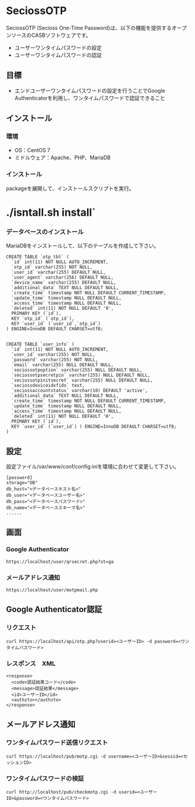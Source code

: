 # SeciossOTP
SeciossOTP (Secioss One-Time Password)は、以下の機能を提供するオープンソースのCASBソフトウェアです。
* ユーザーワンタイムパスワードの設定
* ユーザーワンタイムパスワードの認証

## 目標
* エンドユーザーワンタイムパスワードの設定を行うことでGoogle Authenticatorを利用し、ワンタイムパスワードで認証できること

## インストール
### 環境
* OS：CentOS 7
* ミドルウェア：Apache、PHP、MariaDB

### インストール
packageを展開して、インストールスクリプトを実行。
# ./isntall.sh install`

### データベースのインストール
MariaDBをインストールして、以下のテーブルを作成して下さい。
~~~
CREATE TABLE `otp_tbl` (
  `id` int(11) NOT NULL AUTO_INCREMENT,
  `otp_id` varchar(255) NOT NULL,
  `user_id` varchar(255) DEFAULT NULL,
  `user_agent` varchar(256) DEFAULT NULL,
  `device_name` varchar(255) DEFAULT NULL,
  `additional_data` TEXT NULL DEFAULT NULL,
  `create_time` timestamp NOT NULL DEFAULT CURRENT_TIMESTAMP,
  `update_time` timestamp NULL DEFAULT NULL,
  `access_time` timestamp NULL DEFAULT NULL,
  `deleted` int(11) NOT NULL DEFAULT '0',
  PRIMARY KEY (`id`),
  KEY `otp_id` (`otp_id`),
  KEY `user_id` (`user_id`,`otp_id`)
) ENGINE=InnoDB DEFAULT CHARSET=utf8;


CREATE TABLE `user_info` (
  `id` int(11) NOT NULL AUTO_INCREMENT,
  `user_id` varchar(255) NOT NULL,
  `password` varchar(255) NOT NULL,
  `email` varchar(255) NULL DEFAULT NULL,
  `seciossotpoption` varchar(255) NULL DEFAULT NULL,
  `seciossotpsecretpin` varchar(255) NULL DEFAULT NULL,
  `seciossotpinitsecret` varchar(255) NULL DEFAULT NULL,
  `seciossdeviceidxfido` text,
  `seciossaccountstatus` varchar(10) DEFAULT 'active',
  `additional_data` TEXT NULL DEFAULT NULL,
  `create_time` timestamp NOT NULL DEFAULT CURRENT_TIMESTAMP,
  `update_time` timestamp NULL DEFAULT NULL,
  `access_time` timestamp NULL DEFAULT NULL,
  `deleted` int(11) NOT NULL DEFAULT '0',
  PRIMARY KEY (`id`),
  KEY `user_id` (`user_id`) ) ENGINE=InnoDB DEFAULT CHARSET=utf8;
)
~~~      

## 設定
設定ファイル/var/www/conf/config.iniを環境に合わせて変更して下さい。
```
[password]
storage="DB"
db_host="<データベースホスト名>"
db_user="<データベースユーザー名>"
db_pass="<データベースパスワード>"
db_name="<データベーススキーマ名>"
......
```

## 画面
### Google Authenticator
~~~
https://localhost/user/qrsecret.php?st=ga
~~~
### メールアドレス通知
~~~
https://localhost/user/motpmail.php
~~~

## Google Authenticator認証
### リクエスト
~~~
curl https://localhost/api/otp.php?userid=<ユーザーID> -d password=<ワンタイムパスワード>
~~~
### レスポンス　XML
~~~
<response>
  <code>認証結果コード</code>
  <message>認証結果</message>
  <id>ユーザーID</id>
  <authzto></authzto>
</response>
~~~

## メールアドレス通知
### ワンタイムパスワード送信リクエスト
~~~
curl https://localhost/pub/motp.cgi -d username=<ユーザーID>&sessid=<セッションID>
~~~
### ワンタイムパスワードの検証
~~~
curl http://localhost/pub/checkmotp.cgi -d userid=<ユーザーID>&password=<ワンタイムパスワード>
~~~



